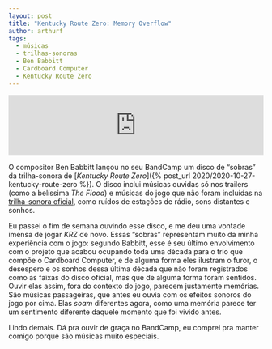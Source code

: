 ```yaml
---
layout: post
title: "Kentucky Route Zero: Memory Overflow"
author: arthurf
tags:
  - músicas
  - trilhas-sonoras
  - Ben Babbitt
  - Cardboard Computer
  - Kentucky Route Zero
---
```


<iframe style="border: 0; width: 100%; height: 120px;" src="https://bandcamp.com/EmbeddedPlayer/album=1853398660/size=large/bgcol=333333/linkcol=ffffff/tracklist=false/artwork=small/transparent=true/" seamless><a href="https://benbabbitt.bandcamp.com/album/kentucky-route-zero-memory-overflow">Kentucky Route Zero- Memory Overflow by Ben Babbitt</a></iframe>

O compositor Ben Babbitt lançou no seu BandCamp um disco de “sobras” da trilha-sonora de [*Kentucky Route Zero*]({% post_url 2020/2020-10-27-kentucky-route-zero %}). O disco inclui músicas ouvidas só nos trailers (como a belíssima _The Flood_) e músicas do jogo que não foram incluídas na [trilha-sonora oficial](https://open.spotify.com/album/6ZXXQiAcwIzvBuLhlhiLvU), como ruídos de estações de rádio, sons distantes e sonhos.

Eu passei o fim de semana ouvindo esse disco, e me deu uma vontade imensa de jogar _KRZ_ de novo. Essas “sobras” representam muito da minha experiência com o jogo: segundo Babbitt, esse é seu último envolvimento com o projeto que acabou ocupando toda uma década para o trio que compõe o Cardboard Computer, e de alguma forma eles ilustram o furor, o desespero e os sonhos dessa última década que não foram registrados como as faixas do disco oficial, mas que de alguma forma foram sentidos. Ouvir elas assim, fora do contexto do jogo, parecem justamente memórias. São músicas passageiras, que antes eu ouvia com os efeitos sonoros do jogo por cima. Elas _soam_ diferentes agora, como uma memória parece ter um sentimento diferente daquele momento que foi vivido antes.

Lindo demais. Dá pra ouvir de graça no BandCamp, eu comprei pra manter comigo porque são músicas muito especiais.
